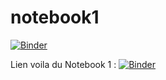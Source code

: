 # notebook1
[![Binder](https://mybinder.org/badge_logo.svg)](https://mybinder.org/v2/gh/dfialaire/notebook1/HEAD)

Lien voila du Notebook 1 :
[![Binder](https://mybinder.org/badge_logo.svg)](https://mybinder.org/v2/gh/dfialaire/notebook1/HEAD?urlpath=%2Fvoila%2Frender%2Fnotebook1_glitch1.ipynb)
